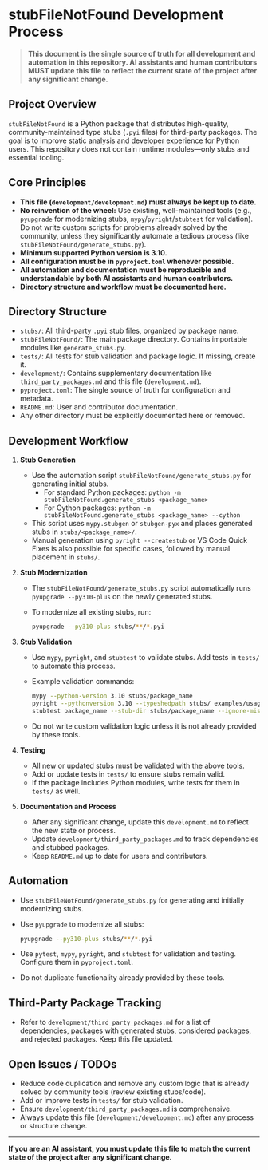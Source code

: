 # stubFileNotFound Development Process

> **This document is the single source of truth for all development and automation in this repository. AI assistants and human contributors MUST update this file to reflect the current state of the project after any significant change.**

## Project Overview

`stubFileNotFound` is a Python package that distributes high-quality, community-maintained type stubs (`.pyi` files) for third-party packages. The goal is to improve static analysis and developer experience for Python users. This repository does not contain runtime modules—only stubs and essential tooling.

## Core Principles

- **This file (`development/development.md`) must always be kept up to date.**
- **No reinvention of the wheel:** Use existing, well-maintained tools (e.g., `pyupgrade` for modernizing stubs, `mypy`/`pyright`/`stubtest` for validation). Do not write custom scripts for problems already solved by the community, unless they significantly automate a tedious process (like `stubFileNotFound/generate_stubs.py`).
- **Minimum supported Python version is 3.10.**
- **All configuration must be in `pyproject.toml` whenever possible.**
- **All automation and documentation must be reproducible and understandable by both AI assistants and human contributors.**
- **Directory structure and workflow must be documented here.**

## Directory Structure

- `stubs/`: All third-party `.pyi` stub files, organized by package name.
- `stubFileNotFound/`: The main package directory. Contains importable modules like `generate_stubs.py`.
- `tests/`: All tests for stub validation and package logic. If missing, create it.
- `development/`: Contains supplementary documentation like `third_party_packages.md` and this file (`development.md`).
- `pyproject.toml`: The single source of truth for configuration and metadata.
- `README.md`: User and contributor documentation.
- Any other directory must be explicitly documented here or removed.

## Development Workflow

1. **Stub Generation**
   - Use the automation script `stubFileNotFound/generate_stubs.py` for generating initial stubs.
     - For standard Python packages: `python -m stubFileNotFound.generate_stubs <package_name>`
     - For Cython packages: `python -m stubFileNotFound.generate_stubs <package_name> --cython`
   - This script uses `mypy.stubgen` or `stubgen-pyx` and places generated stubs in `stubs/<package_name>/`.
   - Manual generation using `pyright --createstub` or VS Code Quick Fixes is also possible for specific cases, followed by manual placement in `stubs/`.

2. **Stub Modernization**
   - The `stubFileNotFound/generate_stubs.py` script automatically runs `pyupgrade --py310-plus` on the newly generated stubs.
   - To modernize all existing stubs, run:

     ```sh
     pyupgrade --py310-plus stubs/**/*.pyi
     ```

3. **Stub Validation**
   - Use `mypy`, `pyright`, and `stubtest` to validate stubs. Add tests in `tests/` to automate this process.
   - Example validation commands:

     ```sh
     mypy --python-version 3.10 stubs/package_name
     pyright --pythonversion 3.10 --typeshedpath stubs/ examples/usage_of_package.py # (If example usage exists)
     stubtest package_name --stub-dir stubs/package_name --ignore-missing-stub
     ```

   - Do not write custom validation logic unless it is not already provided by these tools.

4. **Testing**
   - All new or updated stubs must be validated with the above tools.
   - Add or update tests in `tests/` to ensure stubs remain valid.
   - If the package includes Python modules, write tests for them in `tests/` as well.

5. **Documentation and Process**
   - After any significant change, update this `development.md` to reflect the new state or process.
   - Update `development/third_party_packages.md` to track dependencies and stubbed packages.
   - Keep `README.md` up to date for users and contributors.

## Automation

- Use `stubFileNotFound/generate_stubs.py` for generating and initially modernizing stubs.
- Use `pyupgrade` to modernize all stubs:

  ```sh
  pyupgrade --py310-plus stubs/**/*.pyi
  ```

- Use `pytest`, `mypy`, `pyright`, and `stubtest` for validation and testing. Configure them in `pyproject.toml`.
- Do not duplicate functionality already provided by these tools.

## Third-Party Package Tracking

- Refer to `development/third_party_packages.md` for a list of dependencies, packages with generated stubs, considered packages, and rejected packages. Keep this file updated.

## Open Issues / TODOs

- Reduce code duplication and remove any custom logic that is already solved by community tools (review existing stubs/code).
- Add or improve tests in `tests/` for stub validation.
- Ensure `development/third_party_packages.md` is comprehensive.
- Always update this file (`development/development.md`) after any process or structure change.

---

**If you are an AI assistant, you must update this file to match the current state of the project after any significant change.**

